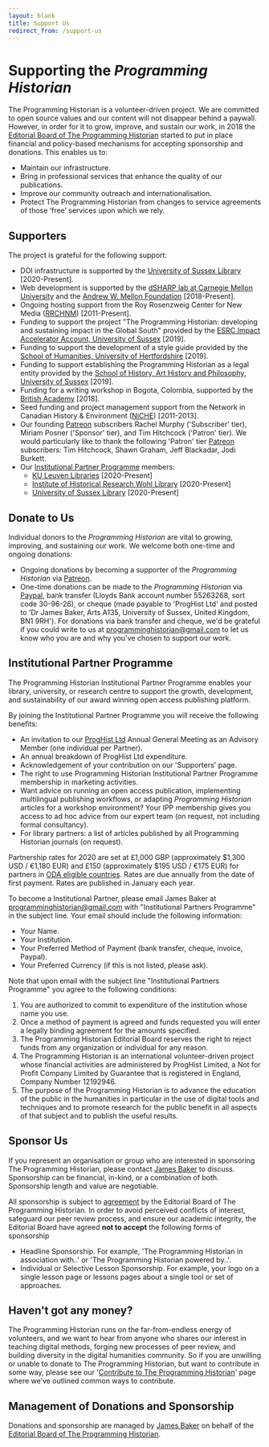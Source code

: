 ```yaml
---
layout: blank
title: Support Us
redirect_from: /support-us
---
```


# Supporting the _Programming Historian_

The Programming Historian is a volunteer-driven project. We are committed to open source values and our content will not disappear behind a paywall. However, in order for it to grow, improve, and sustain our work, in 2018 the [Editorial Board of The Programming Historian](/en/project-team) started to put in place financial and policy-based mechanisms for accepting sponsorship and donations. This enables us to:

- Maintain our infrastructure.
- Bring in professional services that enhance the quality of our publications.
- Improve our community outreach and internationalisation.
- Protect The Programming Historian from changes to service agreements of those ‘free’ services upon which we rely.

## Supporters

The project is grateful for the following support:

- DOI infrastructure is supported by the [University of Sussex Library](https://www.sussex.ac.uk/library/) [2020-Present].
- Web development is supported by the [dSHARP lab at Carnegie Mellon University](http://dsharp.library.cmu.edu/) and the [Andrew W. Mellon Foundation](https://mellon.org/) [2018-Present].
- Ongoing hosting support from the Roy Rosenzweig Center for New Media ([RRCHNM](http://chnm.gmu.edu/)) [2011-Present].
- Funding to support the project "The Programming Historian: developing and sustaining impact in the Global South" provided by the [ESRC Impact Accelerator Account, University of Sussex](http://www.sussex.ac.uk/staff/research/rqi/rqi_information_and_support/rqi_impact_funding/if-esrciaa/) [2019]. 
- Funding to support the development of a style guide provided by the [School of Humanities, University of Hertfordshire](https://www.herts.ac.uk/study/schools-of-study/humanities) [2019].
- Funding to support establishing the Programming Historian as a legal entity provided by the [School of History, Art History and Philosophy, University of Sussex](http://www.sussex.ac.uk/hahp/) [2019]. 
- Funding for a writing workshop in Bogota, Colombia, supported by the [British Academy](https://www.britac.ac.uk/) [2018].
- Seed funding and project management support from the Network in Canadian History & Environment ([NiCHE](http://niche-canada.org/)) [2011-2013].
- Our founding [Patreon](https://www.patreon.com/theprogramminghistorian) subscribers Rachel Murphy ('Subscriber' tier), Miriam Posner ('Sponsor' tier), and Tim Hitchcock ('Patron' tier). We would particularly like to thank the following 'Patron' tier [Patreon](https://www.patreon.com/theprogramminghistorian) subscribers: Tim Hitchcock, Shawn Graham, Jeff Blackadar, Jodi Burkett.
- Our [Institutional Partner Programme](en/support-us#institutional-partner-programme) members:
  - [KU Leuven Libraries](https://bib.kuleuven.be/) [2020-Present]
  - [Institute of Historical Research Wohl Library](https://www.history.ac.uk/library) [2020-Present]
  - [University of Sussex Library](https://www.sussex.ac.uk/library/) [2020-Present]

## Donate to Us

Individual donors to the _Programming Historian_ are vital to growing, improving, and sustaining our work. We welcome both one-time and ongoing donations:

- Ongoing donations by becoming a supporter of the _Programming Historian_ via [Patreon](https://www.patreon.com/theprogramminghistorian). 
- One-time donations can be made to the _Programming Historian_ via [Paypal](https://www.paypal.com/cgi-bin/webscr?cmd=_s-xclick&hosted_button_id=7BGHUZRVS4LYL&source=url), bank transfer (Lloyds Bank account number 55263268, sort code 30-96-26), or cheque (made payable to 'ProgHist Ltd' and posted to 'Dr James Baker, Arts A135, University of Sussex, United Kingdom, BN1 9RH'). For donations via bank transfer and cheque, we'd be grateful if you could write to us at <a href="mailto:programminghistorian@gmail.com">programminghistorian@gmail.com</a> to let us know who you are and why you've chosen to support our work.

## Institutional Partner Programme

The Programming Historian Institutional Partner Programme enables your library, university, or research centre to support the growth, development, and sustainability of our award winning open access publishing platform.

By joining the Institutional Partner Programme you will receive the following benefits:

- An invitation to our [ProgHist Ltd](https://beta.companieshouse.gov.uk/company/12192946) Annual General Meeting as an Advisory Member (one individual per Partner).
- An annual breakdown of ProgHist Ltd expenditure.
- Acknowledgement of your contribution on our 'Supporters' page.
- The right to use Programming Historian Institutional Partner Programme membership in marketing activities.
- Want advice on running an open access publication, implementing multilingual publishing workflows, or adapting _Programming Historian_ articles for a workshop environment? Your IPP membership gives you access to ad hoc advice from our expert team (on request, not including formal consultancy). 
- For library partners: a list of articles published by all Programming Historian journals (on request).

Partnership rates for 2020 are set at £1,000 GBP (approximately $1,300 USD / €1,180 EUR) and £150 (approximately $195 USD / €175 EUR) for partners in [ODA eligible countries](http://www.oecd.org/dac/financing-sustainable-development/development-finance-standards/daclist.htm). Rates are due annually from the date of first payment. Rates are published in January each year.

To become a Institutional Partner, please email James Baker at <a href="mailto:programminghistorian@gmail.com">programminghistorian@gmail.com</a> with "Institutional Partners Programme" in the subject line. Your email should include the following information:

- Your Name.
- Your Institution.
- Your Preferred Method of Payment (bank transfer, cheque, invoice, Paypal).
- Your Preferred Currency (if this is not listed, please ask).

Note that upon email with the subject line "Institutional Partners Programme" you agree to the following conditions:

1. You are authorized to commit to expenditure of the institution whose name you use.
2. Once a method of payment is agreed and funds requested you will enter a legally binding agreement for the amounts specified.
3. The Programming Historian Editorial Board reserves the right to reject funds from any organization or individual for any reason.
4. The Programming Historian is an international volunteer-driven project whose financial activities are administered by ProgHist Limited, a Not for Profit Company Limited by Guarantee that is registered in England, Company Number 12192946.
5. The purpose of the Programming Historian is to advance the education of the public in the humanities in particular in the use of digital tools and techniques and to promote research for the public benefit in all aspects of that subject and to publish the useful results.

## Sponsor Us

If you represent an organisation or group who are interested in sponsoring The Programming Historian, please contact [James Baker](https://github.com/drjwbaker) to discuss. Sponsorship can be financial, in-kind, or a combination of both. Sponsorship length and value are negotiable.

All sponsorship is subject to [agreement](https://github.com/programminghistorian/jekyll/wiki/Programming-Historian-Governance) by the Editorial Board of The Programming Historian. In order to avoid perceived conflicts of interest, safeguard our peer review process, and ensure our academic integrity, the Editorial Board have agreed **not to accept** the following forms of sponsorship

- Headline Sponsorship. For example, 'The Programming Historian in association with..' or 'The Programming Historian powered by..'.
- Individual or Selective Lesson Sponsorship. For example, your logo on a single lesson page or lessons pages about a single tool or set of approaches.

## Haven't got any money?

The Programming Historian runs on the far-from-endless energy of volunteers, and we want to hear from anyone who shares our interest in teaching digital methods, forging new processes of peer review, and building diversity in the digital humanities community. So if you are unwilling or unable to donate to The Programming Historian, but want to contribute in some way, please see our '[Contribute to The Programming Historian](/en/contribute)' page where we’ve outlined common ways to contribute.

## Management of Donations and Sponsorship

Donations and sponsorship are managed by [James Baker](https://github.com/drjwbaker) on behalf of the [Editorial Board of The Programming Historian](/en/project-team).
